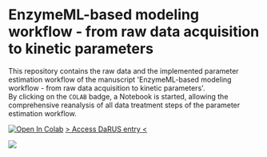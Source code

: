 # EnzymeML-based modeling workflow - from raw data acquisition to kinetic parameters

This repository contains the raw data and the implemented parameter estimation workflow of the manuscript 'EnzymeML-based modeling workflow - from raw data acquisition to kinetic parameters'.  
By clicking on the `COLAB` badge, a Notebook is started, allowing the comprehensive reanalysis of all data treatment steps of the parameter estimation workflow.

[![Open In Colab](https://colab.research.google.com/assets/colab-badge.svg)](https://colab.research.google.com/github/haeussma/slac_modeling/blob/main/slac_kinetics.ipynb)
[> Access DaRUS entry <](https://doi.org/10.18419/darus-3867)

<a href="https://doi.org/10.18419/darus-3867" style="text-decoration: none;">
  <img src="https://img.shields.io/badge/-Access%20DaRUS%20entry-<blue>.svg" />
</a>
